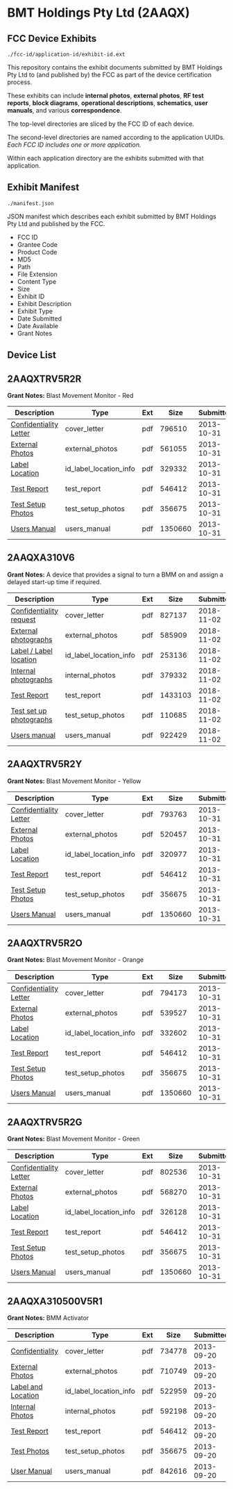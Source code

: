 # BMT Holdings Pty Ltd (2AAQX)
## FCC Device Exhibits

```
./fcc-id/application-id/exhibit-id.ext
```

This repository contains the exhibit documents submitted by BMT Holdings Pty Ltd to (and published by) the FCC as part of the device certification process.

These exhibits can include **internal photos**, **external photos**, **RF test reports**, **block diagrams**, **operational descriptions**, **schematics**, **user manuals**, and various **correspondence**.

The top-level directories are sliced by the FCC ID of each device.

The second-level directories are named according to the application UUIDs. *Each FCC ID includes one or more application.*

Within each application directory are the exhibits submitted with that application. 

## Exhibit Manifest

```
./manifest.json
```

JSON manifest which describes each exhibit submitted by BMT Holdings Pty Ltd and published by the FCC.

- FCC ID
- Grantee Code
- Product Code
- MD5
- Path
- File Extension
- Content Type
- Size
- Exhibit ID
- Exhibit Description
- Exhibit Type
- Date Submitted
- Date Available
- Grant Notes

## Device List
## 2AAQXTRV5R2R
**Grant Notes:** Blast Movement Monitor - Red

| Description | Type | Ext | Size | Submitted | Available |
| ----------- | ---- | --- | ---- | --------- | --------- |
| [Confidentiality Letter](2AAQXTRV5R2R/7c72c487c34e368c1ec289b9d82934cc/2107919.pdf) | cover_letter | pdf | 796510 | 2013-10-31 | 2013-11-01 |
| [External Photos](2AAQXTRV5R2R/7c72c487c34e368c1ec289b9d82934cc/2107920.pdf) | external_photos | pdf | 561055 | 2013-10-31 | 2013-11-01 |
| [Label Location](2AAQXTRV5R2R/7c72c487c34e368c1ec289b9d82934cc/2107923.pdf) | id_label_location_info | pdf | 329332 | 2013-10-31 | 2013-11-01 |
| [Test Report](2AAQXTRV5R2R/7c72c487c34e368c1ec289b9d82934cc/2077758.pdf) | test_report | pdf | 546412 | 2013-10-31 | 2013-11-01 |
| [Test Setup Photos](2AAQXTRV5R2R/7c72c487c34e368c1ec289b9d82934cc/2077759.pdf) | test_setup_photos | pdf | 356675 | 2013-10-31 | 2013-11-01 |
| [Users Manual](2AAQXTRV5R2R/7c72c487c34e368c1ec289b9d82934cc/2107267.pdf) | users_manual | pdf | 1350660 | 2013-10-31 | 2013-11-01 |
## 2AAQXA310V6
**Grant Notes:** A device that provides a signal to turn a BMM on and assign a delayed start-up time if required.

| Description | Type | Ext | Size | Submitted | Available |
| ----------- | ---- | --- | ---- | --------- | --------- |
| [Confidentiality request](2AAQXA310V6/8211baa5914eaea1b995df999a8ae065/4057823.pdf) | cover_letter | pdf | 827137 | 2018-11-02 | 2018-11-02 |
| [External photographs](2AAQXA310V6/8211baa5914eaea1b995df999a8ae065/4057825.pdf) | external_photos | pdf | 585909 | 2018-11-02 | 2018-11-02 |
| [Label / Label location](2AAQXA310V6/8211baa5914eaea1b995df999a8ae065/4057826.pdf) | id_label_location_info | pdf | 253136 | 2018-11-02 | 2018-11-02 |
| [Internal photographs](2AAQXA310V6/8211baa5914eaea1b995df999a8ae065/4057827.pdf) | internal_photos | pdf | 379332 | 2018-11-02 | 2018-11-02 |
| [Test Report](2AAQXA310V6/8211baa5914eaea1b995df999a8ae065/4057832.pdf) | test_report | pdf | 1433103 | 2018-11-02 | 2018-11-02 |
| [Test set up photographs](2AAQXA310V6/8211baa5914eaea1b995df999a8ae065/4057833.pdf) | test_setup_photos | pdf | 110685 | 2018-11-02 | 2018-11-02 |
| [Users manual](2AAQXA310V6/8211baa5914eaea1b995df999a8ae065/4057834.pdf) | users_manual | pdf | 922429 | 2018-11-02 | 2018-11-02 |
## 2AAQXTRV5R2Y
**Grant Notes:** Blast Movement Monitor - Yellow

| Description | Type | Ext | Size | Submitted | Available |
| ----------- | ---- | --- | ---- | --------- | --------- |
| [Confidentiality Letter](2AAQXTRV5R2Y/c81c03d3cdd5b5e06f0d2f5c42c37263/2107908.pdf) | cover_letter | pdf | 793763 | 2013-10-31 | 2013-11-01 |
| [External Photos](2AAQXTRV5R2Y/c81c03d3cdd5b5e06f0d2f5c42c37263/2107909.pdf) | external_photos | pdf | 520457 | 2013-10-31 | 2013-11-01 |
| [Label Location](2AAQXTRV5R2Y/c81c03d3cdd5b5e06f0d2f5c42c37263/2107912.pdf) | id_label_location_info | pdf | 320977 | 2013-10-31 | 2013-11-01 |
| [Test Report](2AAQXTRV5R2Y/c81c03d3cdd5b5e06f0d2f5c42c37263/2077758.pdf) | test_report | pdf | 546412 | 2013-10-31 | 2013-11-01 |
| [Test Setup Photos](2AAQXTRV5R2Y/c81c03d3cdd5b5e06f0d2f5c42c37263/2077759.pdf) | test_setup_photos | pdf | 356675 | 2013-10-31 | 2013-11-01 |
| [Users Manual](2AAQXTRV5R2Y/c81c03d3cdd5b5e06f0d2f5c42c37263/2107267.pdf) | users_manual | pdf | 1350660 | 2013-10-31 | 2013-11-01 |
## 2AAQXTRV5R2O
**Grant Notes:** Blast Movement Monitor - Orange

| Description | Type | Ext | Size | Submitted | Available |
| ----------- | ---- | --- | ---- | --------- | --------- |
| [Confidentiality Letter](2AAQXTRV5R2O/400f0a41a6858a84e70cbed1e8f7f7d4/2107869.pdf) | cover_letter | pdf | 794173 | 2013-10-31 | 2013-11-01 |
| [External Photos](2AAQXTRV5R2O/400f0a41a6858a84e70cbed1e8f7f7d4/2107870.pdf) | external_photos | pdf | 539527 | 2013-10-31 | 2013-11-01 |
| [Label Location](2AAQXTRV5R2O/400f0a41a6858a84e70cbed1e8f7f7d4/2107873.pdf) | id_label_location_info | pdf | 332602 | 2013-10-31 | 2013-11-01 |
| [Test Report](2AAQXTRV5R2O/400f0a41a6858a84e70cbed1e8f7f7d4/2077758.pdf) | test_report | pdf | 546412 | 2013-10-31 | 2013-11-01 |
| [Test Setup Photos](2AAQXTRV5R2O/400f0a41a6858a84e70cbed1e8f7f7d4/2077759.pdf) | test_setup_photos | pdf | 356675 | 2013-10-31 | 2013-11-01 |
| [Users Manual](2AAQXTRV5R2O/400f0a41a6858a84e70cbed1e8f7f7d4/2107267.pdf) | users_manual | pdf | 1350660 | 2013-10-31 | 2013-11-01 |
## 2AAQXTRV5R2G
**Grant Notes:** Blast Movement Monitor - Green

| Description | Type | Ext | Size | Submitted | Available |
| ----------- | ---- | --- | ---- | --------- | --------- |
| [Confidentiality Letter](2AAQXTRV5R2G/2b9b43fec876f1a4cdd9c3e7c83293dc/2107360.pdf) | cover_letter | pdf | 802536 | 2013-10-31 | 2013-11-01 |
| [External Photos](2AAQXTRV5R2G/2b9b43fec876f1a4cdd9c3e7c83293dc/2107259.pdf) | external_photos | pdf | 568270 | 2013-10-31 | 2013-11-01 |
| [Label Location](2AAQXTRV5R2G/2b9b43fec876f1a4cdd9c3e7c83293dc/2107262.pdf) | id_label_location_info | pdf | 326128 | 2013-10-31 | 2013-11-01 |
| [Test Report](2AAQXTRV5R2G/2b9b43fec876f1a4cdd9c3e7c83293dc/2077758.pdf) | test_report | pdf | 546412 | 2013-10-31 | 2013-11-01 |
| [Test Setup Photos](2AAQXTRV5R2G/2b9b43fec876f1a4cdd9c3e7c83293dc/2077759.pdf) | test_setup_photos | pdf | 356675 | 2013-10-31 | 2013-11-01 |
| [Users Manual](2AAQXTRV5R2G/2b9b43fec876f1a4cdd9c3e7c83293dc/2107267.pdf) | users_manual | pdf | 1350660 | 2013-10-31 | 2013-11-01 |
## 2AAQXA310500V5R1
**Grant Notes:** BMM Activator

| Description | Type | Ext | Size | Submitted | Available |
| ----------- | ---- | --- | ---- | --------- | --------- |
| [Confidentiality](2AAQXA310500V5R1/9013a44dbde003f0e87a9e50be4961a6/2077749.pdf) | cover_letter | pdf | 734778 | 2013-09-20 | 2013-09-20 |
| [External Photos](2AAQXA310500V5R1/9013a44dbde003f0e87a9e50be4961a6/2077751.pdf) | external_photos | pdf | 710749 | 2013-09-20 | 2013-09-20 |
| [Label and Location](2AAQXA310500V5R1/9013a44dbde003f0e87a9e50be4961a6/2077753.pdf) | id_label_location_info | pdf | 522959 | 2013-09-20 | 2013-09-20 |
| [Internal Photos](2AAQXA310500V5R1/9013a44dbde003f0e87a9e50be4961a6/2077752.pdf) | internal_photos | pdf | 592198 | 2013-09-20 | 2013-09-20 |
| [Test Report](2AAQXA310500V5R1/9013a44dbde003f0e87a9e50be4961a6/2077758.pdf) | test_report | pdf | 546412 | 2013-09-20 | 2013-09-20 |
| [Test Photos](2AAQXA310500V5R1/9013a44dbde003f0e87a9e50be4961a6/2077759.pdf) | test_setup_photos | pdf | 356675 | 2013-09-20 | 2013-09-20 |
| [User Manual](2AAQXA310500V5R1/9013a44dbde003f0e87a9e50be4961a6/2077760.pdf) | users_manual | pdf | 842616 | 2013-09-20 | 2013-09-20 |
